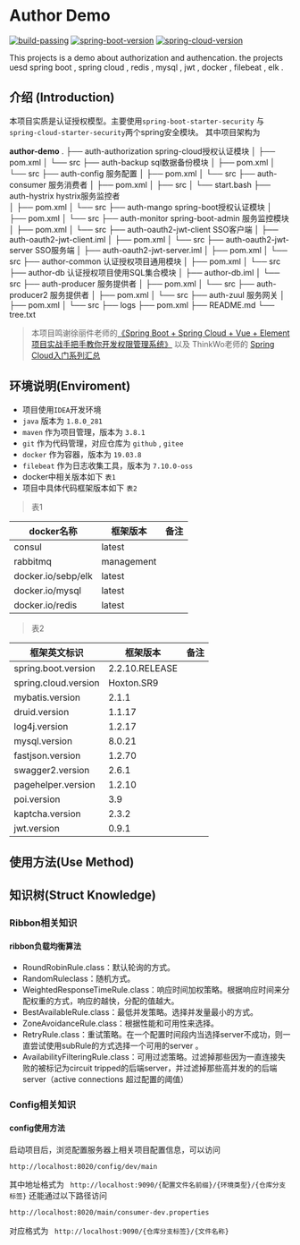 

# Author Demo   
[![build-passing](https://img.shields.io/badge/build-passing-green)](https://github.com/huangjunjie/author-demo)    [![spring-boot-version](https://img.shields.io/badge/spring--boot--version-2.2.10.RELEASE-green)](https://github.com/spring-projects/spring-boot)   [![spring-cloud-version](https://img.shields.io/badge/spring--cloud--version-Hoxton.SR9-green)](https://spring.io/projects/spring-cloud#overview)

>
  This projects is a demo about  authorization and authencation. the projects uesd  spring boot , spring cloud , redis , mysql , jwt , docker , filebeat , elk .




## 介绍 (Introduction)

  本项目实质是认证授权模型。主要使用`spring-boot-starter-security` 与 `spring-cloud-starter-security`两个spring安全模块。
  其中项目架构为

  **author-demo**
.
├── auth-authorization              spring-cloud授权认证模块
│   ├── pom.xml
│   └── src
├── auth-backup                         sql数据备份模块 
│   ├── pom.xml
│   └── src
├── auth-config                            服务配置
│   ├── pom.xml
│   └── src
├── auth-consumer                      服务消费者
│   ├── pom.xml
│   ├── src
│   └── start.bash
├── auth-hystrix                             hystrix服务监控者  
│   ├── pom.xml
│   └── src
├── auth-mango                            spring-boot授权认证模块
│   ├── pom.xml
│   └── src
├── auth-monitor                            spring-boot-admin 服务监控模块
│   ├── pom.xml
│   └── src
├── auth-oauth2-jwt-client             SSO客户端
│   ├── auth-oauth2-jwt-client.iml
│   ├── pom.xml
│   └── src
├── auth-oauth2-jwt-server             SSO服务端
│   ├── auth-oauth2-jwt-server.iml
│   ├── pom.xml
│   └── src
├── author-common                          认证授权项目通用模块
│   ├── pom.xml
│   └── src
├── author-db                                     认证授权项目使用SQL集合模块
│   ├── author-db.iml
│   └── src
├── auth-producer                              服务提供者
│   ├── pom.xml
│   └── src
├── auth-producer2                             服务提供者
│   ├── pom.xml
│   └── src
├── auth-zuul                                         服务网关
│   ├── pom.xml
│   └── src
├── logs
├── pom.xml
├── README.md
└── tree.txt


>  本项目鸣谢徐丽件老师的[《Spring Boot + Spring Cloud + Vue + Element项目实战手把手教你开发权限管理系统》](https://gitee.com/liuge1988/mango-platform/tree/master) 以及 ThinkWo老师的  [Spring Cloud入门系列汇总 ](https://blog.csdn.net/ThinkWon/article/details/103766368)



## 环境说明(Enviroment)

+ 项目使用`IDEA`开发环境
+ `java`  版本为  `1.8.0_281`
+ `maven` 作为项目管理，版本为 `3.8.1`
+ `git` 作为代码管理，对应仓库为 `github` , `gitee`
+ `docker` 作为容器，版本为 `19.03.8`
+ `filebeat` 作为日志收集工具，版本为 `7.10.0-oss`
+ docker中相关版本如下 `表1`
+ 项目中具体代码框架版本如下 `表2`


> 表1

| docker名称 | 框架版本 | 备注 |
| --- | --- | --- |
| consul | latest | |
| rabbitmq | management | |
| docker.io/sebp/elk | latest | |
| docker.io/mysql | latest | |
| docker.io/redis | latest | |


> 表2

| 框架英文标识 | 框架版本 | 备注 |
| --- | --- | --- |
| spring.boot.version | 2.2.10.RELEASE | |
| spring.cloud.version | Hoxton.SR9 | |
| mybatis.version | 2.1.1 | |
| druid.version | 1.1.17 | |
| log4j.version | 1.2.17 | |
| mysql.version | 8.0.21 | |
| fastjson.version | 1.2.70 | |
| swagger2.version | 2.6.1 | |
| pagehelper.version | 1.2.10 | |
| poi.version | 3.9 | |
| kaptcha.version | 2.3.2 | |
| jwt.version | 0.9.1 | |




## 使用方法(Use Method)



## 知识树(Struct Knowledge)

### Ribbon相关知识

#### ribbon负载均衡算法

* RoundRobinRule.class：默认轮询的方式。
* RandomRuleclass：随机方式。
* WeightedResponseTimeRule.class：响应时间加权策略。根据响应时间来分配权重的方式，响应的越快，分配的值越大。
* BestAvailableRule.class：最低并发策略。选择并发量最小的方式。
* ZoneAvoidanceRule.class：根据性能和可用性来选择。
* RetryRule.class：重试策略。在一个配置时间段内当选择server不成功，则一直尝试使用subRule的方式选择一个可用的server 。
* AvailabilityFilteringRule.class：可用过滤策略。过滤掉那些因为一直连接失败的被标记为circuit tripped的后端server，并过滤掉那些高并发的的后端server（active connections 超过配置的阈值）


### Config相关知识

#### config使用方法

启动项目后，浏览配置服务器上相关项目配置信息，可以访问
```html 
http://localhost:8020/config/dev/main 
```
其中地址格式为 ` http://localhost:9090/{配置文件名前缀}/{环境类型}/{仓库分支标签}`
还能通过以下路径访问

```html
http://localhost:8020/main/consumer-dev.properties 
```
对应格式为 ` http://localhost:9090/{仓库分支标签}/{文件名称}`


